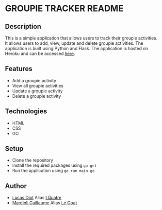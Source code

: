 # GROUPIE TRACKER README

## Description

This is a simple application that allows users to track their groupie activities. It allows users to add, view, update and delete groupie activities. The application is built using Python and Flask. The application is hosted on Heroku and can be accessed [here](https://groupie-tracker.herokuapp.com/).

## Features

- Add a groupie activity
- View all groupie activities
- Update a groupie activity
- Delete a groupie activity

## Technologies

- HTML
- CSS
- GO

## Setup

- Clone the repository
- Install the required packages using `go get`
- Run the application using `go run main.go`

## Author

- [Lucas Diot](https://ytrack.learn.ynov.com/git/dilucas) Alias [LQuatre](https://github.com/LQuatre)
- [Mardinli Guillaume]() Alias [Le Goat]()
